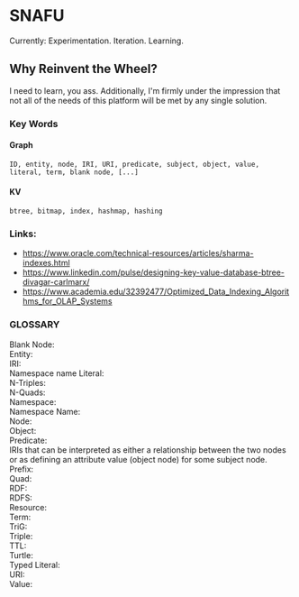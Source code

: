 # SNAFU
Currently: Experimentation. Iteration. Learning.  

## Why Reinvent the Wheel? 
I need to learn, you ass. Additionally, I'm firmly under the impression that not all of the needs of this platform will be met by any single solution. 

### Key Words
#### Graph  
    ID, entity, node, IRI, URI, predicate, subject, object, value, literal, term, blank node, [...]
#### KV  
    btree, bitmap, index, hashmap, hashing

### Links:
- https://www.oracle.com/technical-resources/articles/sharma-indexes.html
- https://www.linkedin.com/pulse/designing-key-value-database-btree-divagar-carlmarx/
- https://www.academia.edu/32392477/Optimized_Data_Indexing_Algorithms_for_OLAP_Systems

### GLOSSARY
Blank Node:  
Entity:  
IRI:  
    Namespace name
Literal:  
N-Triples:  
N-Quads:  
Namespace:  
Namespace Name:  
Node:  
Object:  
Predicate:  
    IRIs that can be interpreted as either a relationship between the two nodes or as defining an attribute value (object node) for some subject node.
Prefix:  
Quad:  
RDF:  
RDFS:  
Resource:  
Term:  
TriG:  
Triple:  
TTL:  
Turtle:  
Typed Literal:  
URI:  
Value:  
